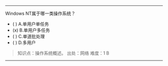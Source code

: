 ---
Windows NT属于哪一类操作系统？
- ( ) A.单用户单任务 
- (x) B.单用户多任务 
- ( ) C.单道批处理 
- ( ) D.多用户

> 知识点：操作系统概述。
> 出处：网络
> 难度：1
> B

---